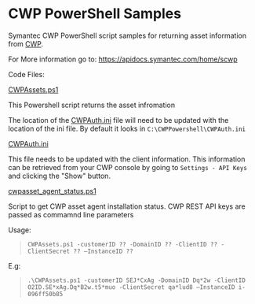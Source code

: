 # CWP PowerShell Samples

Symantec CWP PowerShell script samples for returning asset information from [CWP](https://www.symantec.com/products/cloud-workload-protection).

For More information go to: https://apidocs.symantec.com/home/scwp

Code Files:

[CWPAssets.ps1](CWPAssets.ps1)

This Powershell script returns the asset infromation 

The location of the [CWPAuth.ini](CWPAuth.ini) file will need to be updated with the location of the ini file. By default it looks in `C:\CWPPowershell\CWPAuth.ini`

[CWPAuth.ini](CWPAuth.ini)

This file needs to be updated with the client information. This information can be retrieved from your CWP console by going to `Settings - API Keys` and clicking the "Show" button.
    
[cwpasset_agent_status.ps1](cwpasset_agent_status.ps1)

Script to get CWP asset agent installation status. CWP REST API keys are passed as commamnd line parameters

Usage:
> `CWPAssets.ps1 -customerID ?? -DomainID ?? -ClientID ?? -ClientSecret ?? –InstanceID ??`

E.g:
> `.\CWPAssets.ps1 -customerID SEJ*CxAg -DomainID Dq*2w -ClientID O2ID.SE*xAg.Dq*B2w.t5*muo -ClientSecret qa*lud8 –InstanceID i-096ff50b85`
